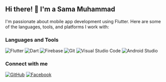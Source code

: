 ## Hi there! 👋 I'm a Sama Muhammad 

I'm passionate about mobile app development using Flutter. Here are some of the languages, tools, and platforms I work with:

### Languages and Tools

![Flutter](https://img.shields.io/badge/-Flutter-02569B?style=flat-square&logo=flutter&logoColor=white)
![Dart](https://img.shields.io/badge/-Dart-0175C2?style=flat-square&logo=dart&logoColor=white)
![Firebase](https://img.shields.io/badge/-Firebase-FFCA28?style=flat-square&logo=firebase&logoColor=black)
![Git](https://img.shields.io/badge/-Git-F05032?style=flat-square&logo=git&logoColor=white)
![Visual Studio Code](https://img.shields.io/badge/-Visual%20Studio%20Code-007ACC?style=flat-square&logo=visual-studio-code&logoColor=white)
![Android Studio](https://img.shields.io/badge/-Android%20Studio-3DDC84?style=flat-square&logo=android-studio&logoColor=white)

### Connect with me

[![GitHub](https://img.shields.io/badge/-GitHub-181717?style=flat-square&logo=github&logoColor=white)](https://github.com/SamaIbrahimRamadan)
[![Facebook](https://img.shields.io/badge/-Facebook-1877F2?style=flat-square&logo=facebook&logoColor=white)]([https://www.facebook.com/profile.php?id=100006002531848](https://www.facebook.com/profile.php?id=100030369046654))
